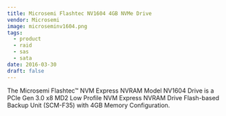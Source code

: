 ```yaml
---
title: Microsemi Flashtec NV1604 4GB NVMe Drive
vendor: Microsemi
image: microseminv1604.png
tags:
  - product
  - raid
  - sas
  - sata
date: 2016-03-30
draft: false
---
```


The Microsemi Flashtec™ NVM Express NVRAM Model NV1604 Drive is a PCIe Gen 3.0 x8 MD2 Low Profile NVM Express NVRAM Drive
Flash-based Backup Unit (SCM-F35) with 4GB Memory Configuration.
